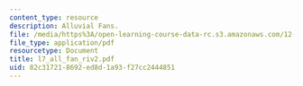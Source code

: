 ```yaml
---
content_type: resource
description: Alluvial Fans.
file: /media/https%3A/open-learning-course-data-rc.s3.amazonaws.com/12-110-sedimentary-geology-fall-2004/82c317218692ed8d1a93f27cc2444851_l7_all_fan_riv2.pdf
file_type: application/pdf
resourcetype: Document
title: l7_all_fan_riv2.pdf
uid: 82c31721-8692-ed8d-1a93-f27cc2444851
---
```

